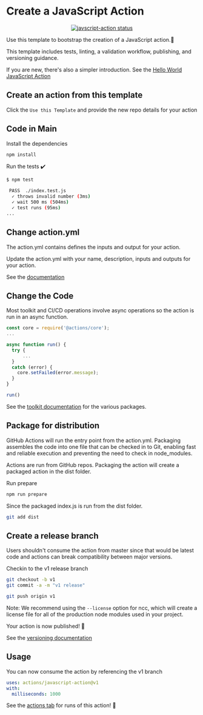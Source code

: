 # Create a JavaScript Action

<p align="center">
  <a href="https://github.com/actions/javascript-action/actions"><img alt="javscript-action status" src="https://github.com/actions/javascript-action/workflows/units-test/badge.svg"></a>
</p>

Use this template to bootstrap the creation of a JavaScript action.:rocket:

This template includes tests, linting, a validation workflow, publishing, and versioning guidance.

If you are new, there's also a simpler introduction. See the [Hello World JavaScript Action](https://github.com/actions/hello-world-javascript-action)

## Create an action from this template

Click the `Use this Template` and provide the new repo details for your action

## Code in Main

Install the dependencies

```bash
npm install
```

Run the tests :heavy_check_mark:

```bash
$ npm test

 PASS  ./index.test.js
  ✓ throws invalid number (3ms)
  ✓ wait 500 ms (504ms)
  ✓ test runs (95ms)
...
```

## Change action.yml

The action.yml contains defines the inputs and output for your action.

Update the action.yml with your name, description, inputs and outputs for your action.

See the [documentation](https://help.github.com/en/articles/metadata-syntax-for-github-actions)

## Change the Code

Most toolkit and CI/CD operations involve async operations so the action is run in an async function.

```javascript
const core = require('@actions/core');
...

async function run() {
  try {
      ...
  }
  catch (error) {
    core.setFailed(error.message);
  }
}

run()
```

See the [toolkit documentation](https://github.com/actions/toolkit/blob/master/README.md#packages) for the various packages.

## Package for distribution

GitHub Actions will run the entry point from the action.yml. Packaging assembles the code into one file that can be checked in to Git, enabling fast and reliable execution and preventing the need to check in node_modules.

Actions are run from GitHub repos. Packaging the action will create a packaged action in the dist folder.

Run prepare

```bash
npm run prepare
```

Since the packaged index.js is run from the dist folder.

```bash
git add dist
```

## Create a release branch

Users shouldn't consume the action from master since that would be latest code and actions can break compatibility between major versions.

Checkin to the v1 release branch

```bash
git checkout -b v1
git commit -a -m "v1 release"
```

```bash
git push origin v1
```

Note: We recommend using the `--license` option for ncc, which will create a license file for all of the production node modules used in your project.

Your action is now published! :rocket:

See the [versioning documentation](https://github.com/actions/toolkit/blob/master/docs/action-versioning.md)

## Usage

You can now consume the action by referencing the v1 branch

```yaml
uses: actions/javascript-action@v1
with:
  milliseconds: 1000
```

See the [actions tab](https://github.com/actions/javascript-action/actions) for runs of this action! :rocket:
